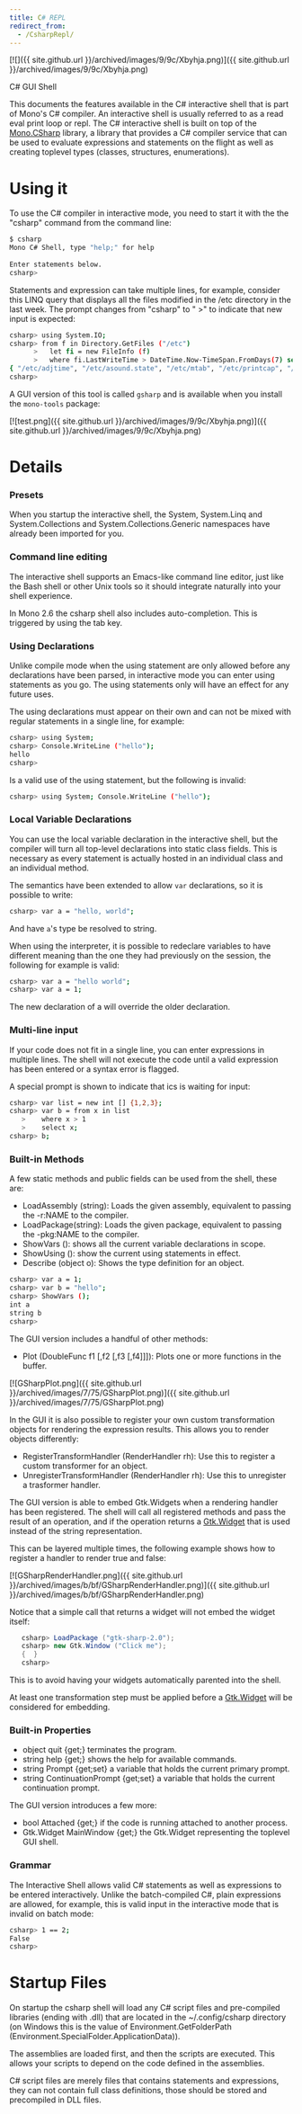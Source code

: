 ```yaml
---
title: C# REPL
redirect_from:
  - /CsharpRepl/
---
```


[![]({{ site.github.url }}/archived/images/9/9c/Xbyhja.png)]({{ site.github.url }}/archived/images/9/9c/Xbyhja.png)

C\# GUI Shell

This documents the features available in the C\# interactive shell that is part of Mono's C\# compiler. An interactive shell is usually referred to as a read eval print loop or repl. The C\# interactive shell is built on top of the [Mono.CSharp](http://docs.go-mono.com/index.aspx?link=N:Mono.CSharp) library, a library that provides a C\# compiler service that can be used to evaluate expressions and statements on the flight as well as creating toplevel types (classes, structures, enumerations).

Using it
========

To use the C\# compiler in interactive mode, you need to start it with the the "csharp" command from the command line:

``` bash
$ csharp
Mono C# Shell, type "help;" for help
 
Enter statements below.
csharp>
```

Statements and expression can take multiple lines, for example, consider this LINQ query that displays all the files modified in the /etc directory in the last week. The prompt changes from "csharp" to " \>" to indicate that new input is expected:

``` bash
csharp> using System.IO;
csharp> from f in Directory.GetFiles ("/etc")
      >   let fi = new FileInfo (f)  
      >   where fi.LastWriteTime > DateTime.Now-TimeSpan.FromDays(7) select f; 
{ "/etc/adjtime", "/etc/asound.state", "/etc/mtab", "/etc/printcap", "/etc/resolv.conf" }
csharp>
```

A GUI version of this tool is called `gsharp` and is available when you install the `mono-tools` package:

[![test.png]({{ site.github.url }}/archived/images/9/9c/Xbyhja.png)]({{ site.github.url }}/archived/images/9/9c/Xbyhja.png)

Details
=======

### Presets

When you startup the interactive shell, the System, System.Linq and System.Collections and System.Collections.Generic namespaces have already been imported for you.

### Command line editing

The interactive shell supports an Emacs-like command line editor, just like the Bash shell or other Unix tools so it should integrate naturally into your shell experience.

In Mono 2.6 the csharp shell also includes auto-completion. This is triggered by using the tab key.

### Using Declarations

Unlike compile mode when the using statement are only allowed before any declarations have been parsed, in interactive mode you can enter using statements as you go. The using statements only will have an effect for any future uses.

The using declarations must appear on their own and can not be mixed with regular statements in a single line, for example:

``` bash
csharp> using System;
csharp> Console.WriteLine ("hello");
hello
csharp>
```

Is a valid use of the using statement, but the following is invalid:

``` bash
csharp> using System; Console.WriteLine ("hello");
```

### Local Variable Declarations

You can use the local variable declaration in the interactive shell, but the compiler will turn all top-level declarations into static class fields. This is necessary as every statement is actually hosted in an individual class and an individual method.

The semantics have been extended to allow `var` declarations, so it is possible to write:

``` bash
csharp> var a = "hello, world";
```

And have `a`'s type be resolved to string.

When using the interpreter, it is possible to redeclare variables to have different meaning than the one they had previously on the session, the following for example is valid:

``` bash
csharp> var a = "hello world";
csharp> var a = 1;
```

The new declaration of a will override the older declaration.

### Multi-line input

If your code does not fit in a single line, you can enter expressions in multiple lines. The shell will not execute the code until a valid expression has been entered or a syntax error is flagged.

A special prompt is shown to indicate that ics is waiting for input:

``` bash
csharp> var list = new int [] {1,2,3};
csharp> var b = from x in list
   >    where x > 1
   >    select x;
csharp> b;
```

### Built-in Methods

A few static methods and public fields can be used from the shell, these are:

-   LoadAssembly (string): Loads the given assembly, equivalent to passing the -r:NAME to the compiler.
-   LoadPackage(string): Loads the given package, equivalent to passing the -pkg:NAME to the compiler.
-   ShowVars (): shows all the current variable declarations in scope.
-   ShowUsing (): show the current using statements in effect.
-   Describe (object o): Shows the type definition for an object.

<!-- -->

``` bash
csharp> var a = 1;
csharp> var b = "hello";
csharp> ShowVars ();
int a
string b
csharp>
```

The GUI version includes a handful of other methods:

-   Plot (DoubleFunc f1 [,f2 [,f3 [,f4]]]): Plots one or more functions in the buffer.

[![GSharpPlot.png]({{ site.github.url }}/archived/images/7/75/GSharpPlot.png)]({{ site.github.url }}/archived/images/7/75/GSharpPlot.png)

In the GUI it is also possible to register your own custom transformation objects for rendering the expression results. This allows you to render objects differently:

-   RegisterTransformHandler (RenderHandler rh): Use this to register a custom transformer for an object.
-   UnregisterTransformHandler (RenderHandler rh): Use this to unregister a trasformer handler.

The GUI version is able to embed Gtk.Widgets when a rendering handler has been registered. The shell will call all registered methods and pass the result of an operation, and if the operation returns a [Gtk.Widget](http://docs.go-mono.com/index.aspx?link=Gtk.Widget) that is used instead of the string representation.

This can be layered multiple times, the following example shows how to register a handler to render true and false:

[![GSharpRenderHandler.png]({{ site.github.url }}/archived/images/b/bf/GSharpRenderHandler.png)]({{ site.github.url }}/archived/images/b/bf/GSharpRenderHandler.png)

Notice that a simple call that returns a widget will not embed the widget itself:

``` csharp
   csharp> LoadPackage ("gtk-sharp-2.0");
   csharp> new Gtk.Window ("Click me");
   {  }
   csharp>
```

This is to avoid having your widgets automatically parented into the shell.

At least one transformation step must be applied before a [Gtk.Widget](http://docs.go-mono.com/index.aspx?link=T:Gtk.Widget) will be considered for embedding.

### Built-in Properties

-   object quit {get;} terminates the program.
-   string help {get;} shows the help for available commands.
-   string Prompt {get;set} a variable that holds the current primary prompt.
-   string ContinuationPrompt {get;set} a variable that holds the current continuation prompt.

The GUI version introduces a few more:

-   bool Attached {get;} if the code is running attached to another process.
-   Gtk.Widget MainWindow {get;} the Gtk.Widget representing the toplevel GUI shell.

### Grammar

The Interactive Shell allows valid C\# statements as well as expressions to be entered interactively. Unlike the batch-compiled C\#, plain expressions are allowed, for example, this is valid input in the interactive mode that is invalid on batch mode:

``` bash
csharp> 1 == 2;
False
csharp>
```

Startup Files
=============

On startup the csharp shell will load any C\# script files and pre-compiled libraries (ending with .dll) that are located in the \~/.config/csharp directory (on Windows this is the value of Environment.GetFolderPath (Environment.SpecialFolder.ApplicationData)).

The assemblies are loaded first, and then the scripts are executed. This allows your scripts to depend on the code defined in the assemblies.

C\# script files are merely files that contains statements and expressions, they can not contain full class definitions, those should be stored and precompiled in DLL files.

